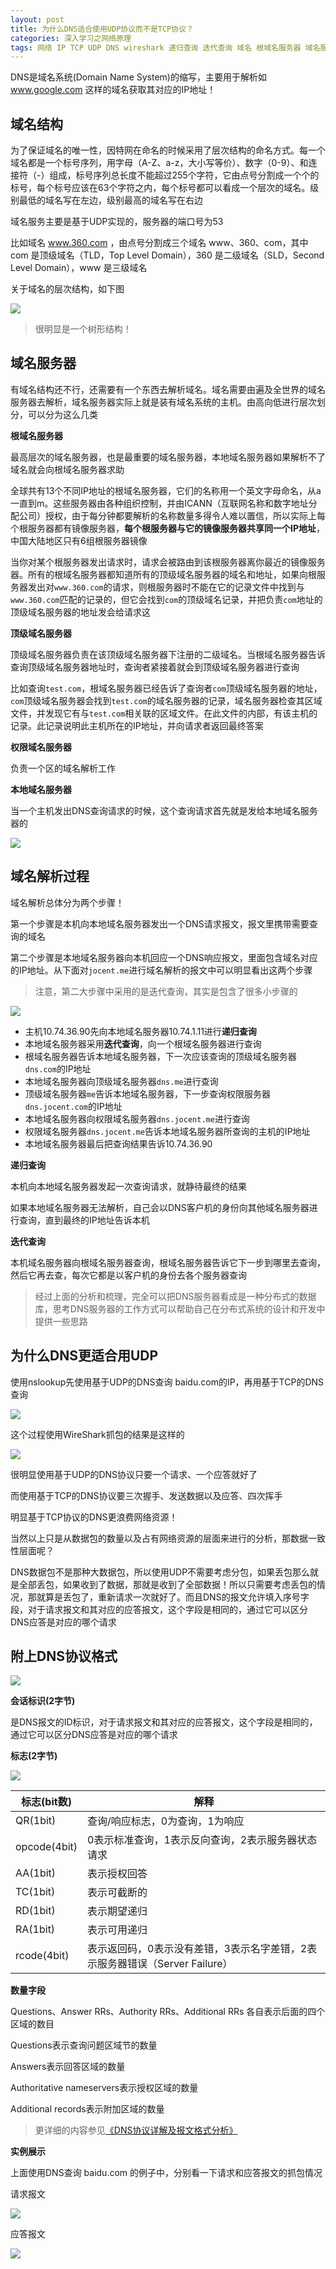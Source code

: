 ```yaml
---
layout: post
title: 为什么DNS适合使用UDP协议而不是TCP协议？
categories: 深入学习之网络原理 
tags: 网络 IP TCP UDP DNS wireshark 递归查询 迭代查询 域名 根域名服务器 域名服务器 顶级域名服务器
---
```


DNS是域名系统(Domain Name System)的缩写，主要用于解析如 www.google.com 这样的域名获取其对应的IP地址！

## 域名结构

为了保证域名的唯一性，因特网在命名的时候采用了层次结构的命名方式。每一个域名都是一个标号序列，用字母（A-Z、a-z，大小写等价）、数字（0-9）、和连接符（-）组成，标号序列总长度不能超过255个字符，它由点号分割成一个个的标号，每个标号应该在63个字符之内，每个标号都可以看成一个层次的域名。级别最低的域名写在左边，级别最高的域名写在右边

域名服务主要是基于UDP实现的，服务器的端口号为53

比如域名 www.360.com ，由点号分割成三个域名 www、360、com，其中 com 是顶级域名（TLD，Top Level Domain），360 是二级域名（SLD，Second Level Domain），www 是三级域名

关于域名的层次结构，如下图

![](../media/image/2018-06-04/01.png)

>很明显是一个树形结构！

## 域名服务器

有域名结构还不行，还需要有一个东西去解析域名。域名需要由遍及全世界的域名服务器去解析，域名服务器实际上就是装有域名系统的主机。由高向低进行层次划分，可以分为这么几类

**根域名服务器**

最高层次的域名服务器，也是最重要的域名服务器，本地域名服务器如果解析不了域名就会向根域名服务器求助

全球共有13个不同IP地址的根域名服务器，它们的名称用一个英文字母命名，从a一直到m。这些服务器由各种组织控制，并由ICANN（互联网名称和数字地址分配公司）授权，由于每分钟都要解析的名称数量多得令人难以置信，所以实际上每个根服务器都有镜像服务器，**每个根服务器与它的镜像服务器共享同一个IP地址**，中国大陆地区只有6组根服务器镜像

当你对某个根服务器发出请求时，请求会被路由到该根服务器离你最近的镜像服务器。所有的根域名服务器都知道所有的顶级域名服务器的域名和地址，如果向根服务器发出对`www.360.com`的请求，则根服务器时不能在它的记录文件中找到与`www.360.com`匹配的记录的，但它会找到`com`的顶级域名记录，并把负责`com`地址的顶级域名服务器的地址发会给请求这

**顶级域名服务器**

顶级域名服务器负责在该顶级域名服务器下注册的二级域名。当根域名服务器告诉查询顶级域名服务器地址时，查询者紧接着就会到顶级域名服务器进行查询

比如查询`test.com`，根域名服务器已经告诉了查询者`com`顶级域名服务器的地址，`com`顶级域名服务器会找到`test.com`的域名服务器的记录，域名服务器检查其区域文件，并发现它有与`test.com`相关联的区域文件。在此文件的内部，有该主机的记录。此记录说明此主机所在的IP地址，并向请求者返回最终答案

**权限域名服务器**

负责一个区的域名解析工作

**本地域名服务器**

当一个主机发出DNS查询请求的时候，这个查询请求首先就是发给本地域名服务器的

![](../media/image/2018-06-04/02.png)

## 域名解析过程

域名解析总体分为两个步骤！

第一个步骤是本机向本地域名服务器发出一个DNS请求报文，报文里携带需要查询的域名

第二个步骤是本地域名服务器向本机回应一个DNS响应报文，里面包含域名对应的IP地址。从下面对`jocent.me`进行域名解析的报文中可以明显看出这两个步骤

>注意，第二大步骤中采用的是迭代查询，其实是包含了很多小步骤的

![](../media/image/2018-06-04/03.png)

* 主机10.74.36.90先向本地域名服务器10.74.1.11进行**递归查询**
* 本地域名服务器采用**迭代查询**，向一个根域名服务器进行查询
* 根域名服务器告诉本地域名服务器，下一次应该查询的顶级域名服务器`dns.com`的IP地址
* 本地域名服务器向顶级域名服务器`dns.me`进行查询
* 顶级域名服务器`me`告诉本地域名服务器，下一步查询权限服务器`dns.jocent.com`的IP地址
* 本地域名服务器向权限域名服务器`dns.jocent.me`进行查询
* 权限域名服务器`dns.jocent.me`告诉本地域名服务器所查询的主机的IP地址
* 本地域名服务器最后把查询结果告诉10.74.36.90

**递归查询**

本机向本地域名服务器发起一次查询请求，就静待最终的结果

如果本地域名服务器无法解析，自己会以DNS客户机的身份向其他域名服务器进行查询，直到最终的IP地址告诉本机

**迭代查询**

本机域名服务器向根域名服务器查询，根域名服务器告诉它下一步到哪里去查询，然后它再去查，每次它都是以客户机的身份去各个服务器查询

>经过上面的分析和梳理，完全可以把DNS服务器看成是一种分布式的数据库，思考DNS服务器的工作方式可以帮助自己在分布式系统的设计和开发中提供一些思路

## 为什么DNS更适合用UDP

使用nslookup先使用基于UDP的DNS查询 baidu.com的IP，再用基于TCP的DNS查询

![](../media/image/2018-06-04/04.png)

这个过程使用WireShark抓包的结果是这样的

![](../media/image/2018-06-04/05.png)

很明显使用基于UDP的DNS协议只要一个请求、一个应答就好了

而使用基于TCP的DNS协议要三次握手、发送数据以及应答、四次挥手

明显基于TCP协议的DNS更浪费网络资源！

当然以上只是从数据包的数量以及占有网络资源的层面来进行的分析，那数据一致性层面呢？

DNS数据包不是那种大数据包，所以使用UDP不需要考虑分包，如果丢包那么就是全部丢包，如果收到了数据，那就是收到了全部数据！所以只需要考虑丢包的情况，那就算是丢包了，重新请求一次就好了。而且DNS的报文允许填入序号字段，对于请求报文和其对应的应答报文，这个字段是相同的，通过它可以区分DNS应答是对应的哪个请求

## 附上DNS协议格式

![](../media/image/2018-06-04/06.png)

**会话标识(2字节)**

是DNS报文的ID标识，对于请求报文和其对应的应答报文，这个字段是相同的，通过它可以区分DNS应答是对应的哪个请求

**标志(2字节)**

![](../media/image/2018-06-04/07.png)

标志(bit数)   | 解释
--------------|-----------------
QR(1bit)      | 查询/响应标志，0为查询，1为响应
opcode(4bit)  | 0表示标准查询，1表示反向查询，2表示服务器状态请求
AA(1bit)      | 表示授权回答
TC(1bit)      | 表示可截断的
RD(1bit)      | 表示期望递归
RA(1bit)      | 表示可用递归
rcode(4bit)   | 表示返回码，0表示没有差错，3表示名字差错，2表示服务器错误（Server Failure）

**数量字段**

Questions、Answer RRs、Authority RRs、Additional RRs 各自表示后面的四个区域的数目

Questions表示查询问题区域节的数量

Answers表示回答区域的数量

Authoritative nameservers表示授权区域的数量

Additional records表示附加区域的数量

>更详细的内容参见[《DNS协议详解及报文格式分析》](https://blog.csdn.net/tianxuhong/article/details/74922454)

**实例展示**

上面使用DNS查询 baidu.com 的例子中，分别看一下请求和应答报文的抓包情况

请求报文

![](../media/image/2018-06-04/08.png)

应答报文

![](../media/image/2018-06-04/09.png)

